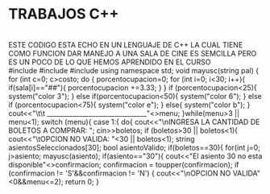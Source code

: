 # TRABAJOS C++
<br>
 ESTE CODIGO ESTA ECHO EN UN LENGUAJE DE C++ LA CUAL TIENE COMO FUNCION DAR MANEJO A UNA SALA DE CINE ES SEMCILLA PERO ES UN POCO DE LO QUE HEMOS APRENDIDO EN EL CURSO
 <br>
#include <iostream>
#include <stdlib.h>
#include <cctype>
using namespace std;
void mayusc(string pal) {
    for (int c=0; c<pal.length(); c++) {
        pal[c]=toupper(pal[c]);
    }
}
int main() {
       string sala[30] = {
        "A1", "A2", "A3", "A4", "A5",
        "B1", "B2", "B3", "B4", "B5",
        "C1", "C2", "C3", "C4", "C5",
        "D1", "D2", "D3", "D4", "D5",
        "E1", "E2", "E3", "E4", "E5",
        "F1", "F2", "F3", "F4", "F5"
    };
    string asiento;
    int costo=0,boletos=0,boletosvendidos=0,venta=0,menu=0,final=0;
    char confirmacion;
    bool continuar=true;
    float porcentocupacion=0;
    cout<<"EVER SANCHEZ ANTONIO\tOSCAR URIEL MELLADO MINERO\tLUIS ANTONIO CASTANEDA ORTUNO"<<endl;
	cout<<"\n\n\nINGRESA EL COSTO DE LOS BOLETOS  $: ";
    cin>>costo;
    do {
        porcentocupacion=0;
        for (int i=0; i<30; i++){
            if(sala[i]=="##"){
                porcentocupacion +=3.33;
            }
        }
        if (porcentocupacion<25){
            system("color 3");
        }
        else if(porcentocupacion<50){
            system("color 6");
        }
        else if (porcentocupacion<75){
            system("color e");
        }
        else{
            system("color b");
        }
        cout<<"\t\t _______________________________"<<endl;
        cout<<"\t\t|     ******PANTALLA******      |"<<endl;
        cout<<"\t\t|_______________________________|"<<endl;
        cout<<"\t";
        for (int i=0; i<30; i++) {
            cout<<"\t"<<sala[i];
            if (i==4 || i==9 || i==14 || i==19 || i==24 || i==29){
                cout<<"\t"<<endl<<"\t\t \t \t \t \t \t"<<endl<<"\t";
            }
        }
        cout<<" \t \t \t \t \t \t";
        do {
            cout<<"\n-----------------------------------------------------------------------------------------------------------------------"<<endl;
            cout<<"1.-COMPRAR BOLETOS" << endl;
            cout<<"2.-REALIZAR CORTE DE CAJA" << endl;
            cout<<"3.-FIN DEL PROGRAMA" << endl;
            cout<<"\n\nELIJE EL NUMERO DE OPCION: ";
            cin>>menu;
        }while(menu>3 || menu<1);
        switch (menu){
        case 1:{
            do{
                cout<<"\nINGRESA LA CANTIDAD DE BOLETOS A COMPRAR: ";
                cin>>boletos;
                if (boletos>30 || boletos<1){
                    cout<<"\tOPCION NO VALIDA: "<<endl;
                }
            }while(boletos>30 || boletos<1);
            string asientosSeleccionados[30];
            bool asientoValido;
            if(boletos==30){
                for(int j=0; j<boletos; j++){
                    asiento=sala[j];
                    asientosSeleccionados[j]=asiento;
                    sala[j]="XX";
                }
                asientoValido = true;
            }
            else{
                for(int i=0; i<boletos; i++){
                    asientoValido = false;
                    do{
                        cout<<"\nINGRESA LA UBICACION DEL ASIENTO "<<i+1<<": ";
                        cin>>asiento;
                        mayusc(asiento);
                        if(asiento=="30"){
                            cout<<"El asiento 30 no esta disponible"<<endl;
                            break;
                        }
                        for(int z=0; z<30;z++){
                            if(asiento==asientosSeleccionados[z]){
                                cout<<"\nEL ASIENTO YA SE ENCUENTRA OCUPADO"<<endl;
                                break;
                            }
                            else if (asiento == sala[z]){
                                asientosSeleccionados[i]=asiento;
                                sala[z]="XX";
                                asientoValido = true;
                                break;
                            }
                        }
                    } while(!asientoValido);
                }
            }
            if(asientoValido){
                cout<<"\nEL TOTAL A PAGAR ES: "<<costo*boletos<<endl;
                do {
                    cout<<"DESEA CONFIRMAR LA COMPRA DE LOS BOLETOS (S/N): ";
                    cin>>confirmacion;
                    confirmacion = toupper(confirmacion);
                    if (confirmacion != 'S'&&confirmacion != 'N') {
                        cout<<"\nOPCION NO VALIDA"<<endl;
                    }
                } while(confirmacion!='S' && confirmacion!='N');
                if(confirmacion=='S'){
                    boletosvendidos += boletos;
            		venta += (costo * boletos);
                    cout<<"\t\t ______________________________" << endl;
                    cout<<"\t\t|     ******PANTALLA******     |" << endl;
                    cout<<"\t\t|______________________________|" << endl;
                    cout<<"\t";
                    for (int i = 0; i < 30; i++) {
                        cout<<"\t"<<sala[i];
                        if (i==4 || i==9 || i==14 || i==19 || i==24 || i==29){
                            cout<<"\t"<<endl<<"\t \t \t \t \t \t \t"<<endl<<"\t";
                        }
                    }
                    cout<<"\n**********"<<endl<<"\t";
                    system("pause");
                    system("cls");
                }
            }
            break;
        }
        case 2:{
            if(venta == 0){
                cout<<"SE REQUIERE COMPRAR BOLETOS "<<endl;
                system("pause");
                system("cls");
                break;
            }
            cout<<"\n\t\tCORTE DE CAJA "<<endl;
            cout<<"TOTAL DE BOLETOS VENDIDOS: "<<boletosvendidos<<endl;
            cout<<"PORCENTAJE DE OCUPACION: "<<porcentocupacion<<"%"<<endl;
            cout<<"COSTO TOTAL: "<<venta<<"\n\t";
            system("pause");
            system("cls");
            break;
        }
        }
        for(int i=0; i<30; i++){
            if(sala[i]=="XX"){
                final++;
            }
        }
        if(final==30){
            break;
        }
        else{
            final=0;
        }
    }while(menu>0&&menu<=2);
    return 0;
}
